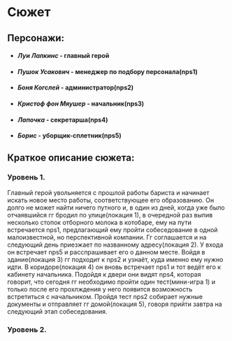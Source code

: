 # Сюжет
## Персонажи:
* ####  _Луи Лапкинс_ - главный герой
* #### _Пушок Усакович_ - менеджер по подбору персонала(nps1)
* #### _Боня Когслей_ - администратор(nps2)
* #### _Кристоф фон Мяушер_ - начальник(nps3)
* #### _Лапочка_ - секретарша(nps4)
* #### _Борис_ - уборщик-сплетник(nps5)


## Краткое описание сюжета:
### Уровень 1.
Главный герой увольняется с прошлой работы бариста и начинает искать новое место работы, соответствующее его образованию. Он долго не может найти ничего путного и, в один из дней, когда уже было отчаявшийся гг бродил по улице(локация 1), в очередной раз выпив несколько стопок отборного молока в котобаре, ему на пути встречается nps1, предлагающий ему пройти собеседование в одной малоизвестной, но перспективной компании. Гг соглашается и на следующий день приезжает по названному адресу(локация 2). У входа он встречает nps5 и расспрашивает его о данном месте. Войдя в здание(локация 3) гг подходит к nps2 и узнаёт, куда именно ему нужно идти. В коридоре(локация 4) он вновь встречает nps1 и тот ведёт его к кабинету начальника. Подойдя к двери они видят nps4, которая говорит, что сегодня гг необходимо пройти один тест(мини-игра 1) и только после его прохлждения у него появится возможность встретиться с начальником. Пройдя тест nps2 собирает нужные документы и отправляет гг домой(локация 5), говоря прийти завтра на следующий этап собеседования.
### Уровень 2.
